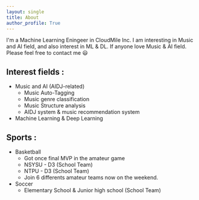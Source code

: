 ```yaml
---
layout: single
title: About
author_profile: True
---
```


I'm a Machine Learning Eningeer in CloudMile Inc. I am interesting in Music and AI field, and also interest in ML & DL. If anyone love Music & AI field. Please feel free to contact me 😃

## Interest fields :
* Music and AI (AIDJ-related)
  * Music Auto-Tagging
  * Music genre classification
  * Music Structure analysis
  * AIDJ system & music recommendation system 
* Machine Learning & Deep Learning

## Sports :
* Basketball 
  * Got once final MVP in the amateur game
  * NSYSU - D3 (School Team)
  * NTPU - D3 (School Team)
  * Join 6 differents amateur teams now on the weekend.
* Soccer
  * Elementary School & Junior high school (School Team)
